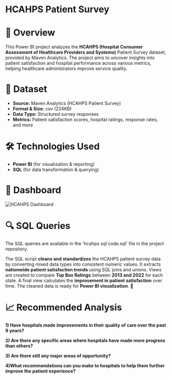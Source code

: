 # HCAHPS Patient Survey

# 📌 Overview
This Power BI project analyzes the **HCAHPS (Hospital Consumer Assessment of Healthcare Providers and Systems)** Patient Survey dataset, provided by Maven Analytics. The project aims to uncover insights into patient satisfaction and hospital performance across various metrics, helping healthcare administrators improve service quality.

# 📂 Dataset
* **Source:** Maven Analytics (HCAHPS Patient Survey)
* **Format & Size:** csv (224KB)
* **Data Type:** Structured survey responses
* **Metrics:** Patient satisfaction scores, hospital ratings, response rates, and more

# 🛠️ Technologies Used
* **Power BI** (for visualization & reporting)
* **SQL** (for data transformation & querying)

# 📌 Dashboard
![HCAHPS Dashboard](https://github.com/user-attachments/assets/146ba999-ae70-46ef-a415-1efc363dc365)

# 🔍 SQL Queries
The SQL queries are available in the 'hcahps sql code.sql' file in the project repository. 

The SQL script **cleans and standardizes** the HCAHPS patient survey data by converting mixed data types into consistent numeric values. It extracts **nationwide patient satisfaction trends** using SQL joins and unions. Views are created to compare **Top Box Ratings** between **2013 and 2022** for each state. A final view calculates the **improvement in patient satisfaction** over time. The cleaned data is ready for **Power BI visualization**. 🚀

# 📈 Recommended Analysis
**1) Have hospitals made improvements in their quality of care over the past 9 years?**

**2) Are there any specific areas where hospitals have made more progress than others?**

**3) Are there still any major areas of opportunity?**

**4)What recommendations can you make to hospitals to help them further improve the patient experience?**

